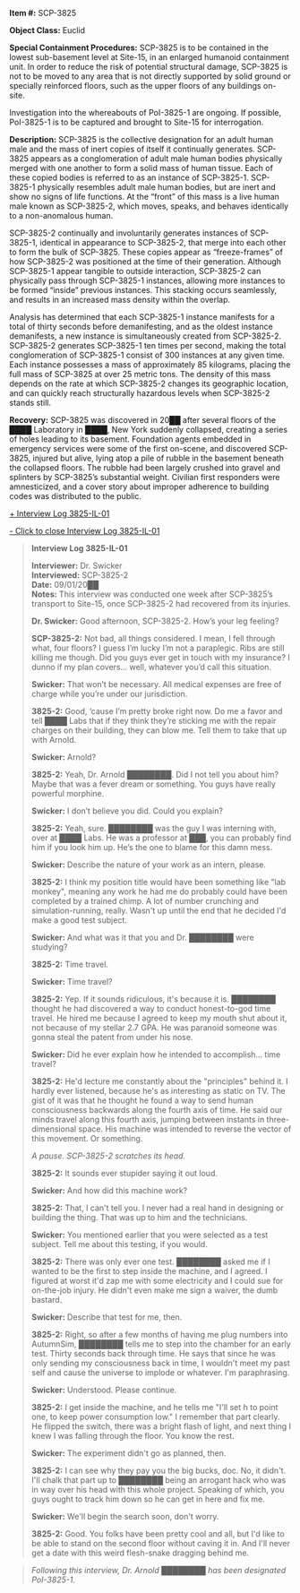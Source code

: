 **Item #:** SCP-3825

**Object Class:** Euclid

**Special Containment Procedures:** SCP-3825 is to be contained in the lowest sub-basement level at Site-15, in an enlarged humanoid containment unit. In order to reduce the risk of potential structural damage, SCP-3825 is not to be moved to any area that is not directly supported by solid ground or specially reinforced floors, such as the upper floors of any buildings on-site.

Investigation into the whereabouts of PoI-3825-1 are ongoing. If possible, PoI-3825-1 is to be captured and brought to Site-15 for interrogation.

**Description:** SCP-3825 is the collective designation for an adult human male and the mass of inert copies of itself it continually generates. SCP-3825 appears as a conglomeration of adult male human bodies physically merged with one another to form a solid mass of human tissue. Each of these copied bodies is referred to as an instance of SCP-3825-1. SCP-3825-1 physically resembles adult male human bodies, but are inert and show no signs of life functions. At the “front” of this mass is a live human male known as SCP-3825-2, which moves, speaks, and behaves identically to a non-anomalous human.

SCP-3825-2 continually and involuntarily generates instances of SCP-3825-1, identical in appearance to SCP-3825-2, that merge into each other to form the bulk of SCP-3825. These copies appear as “freeze-frames” of how SCP-3825-2 was positioned at the time of their generation. Although SCP-3825-1 appear tangible to outside interaction, SCP-3825-2 can physically pass through SCP-3825-1 instances, allowing more instances to be formed “inside” previous instances. This stacking occurs seamlessly, and results in an increased mass density within the overlap.

Analysis has determined that each SCP-3825-1 instance manifests for a total of thirty seconds before demanifesting, and as the oldest instance demanifests, a new instance is simultaneously created from SCP-3825-2. SCP-3825-2 generates SCP-3825-1 ten times per second, making the total conglomeration of SCP-3825-1 consist of 300 instances at any given time. Each instance possesses a mass of approximately 85 kilograms, placing the full mass of SCP-3825 at over 25 metric tons. The density of this mass depends on the rate at which SCP-3825-2 changes its geographic location, and can quickly reach structurally hazardous levels when SCP-3825-2 stands still.

**Recovery:** SCP-3825 was discovered in 20██ after several floors of the ████ Laboratory in ████, New York suddenly collapsed, creating a series of holes leading to its basement. Foundation agents embedded in emergency services were some of the first on-scene, and discovered SCP-3825, injured but alive, lying atop a pile of rubble in the basement beneath the collapsed floors. The rubble had been largely crushed into gravel and splinters by SCP-3825’s substantial weight. Civilian first responders were amnesticized, and a cover story about improper adherence to building codes was distributed to the public.

[+ Interview Log 3825-IL-01](javascript:;)

[\- Click to close Interview Log 3825-IL-01](javascript:;)

> **Interview Log 3825-IL-01**
> 
> **Interviewer:** Dr. Swicker  
> **Interviewed:** SCP-3825-2  
> **Date:** 09/01/20██  
> **Notes:** This interview was conducted one week after SCP-3825’s transport to Site-15, once SCP-3825-2 had recovered from its injuries.
> 
> **<Begin log>**
> 
> **Dr. Swicker:** Good afternoon, SCP-3825-2. How’s your leg feeling?
> 
> **SCP-3825-2:** Not bad, all things considered. I mean, I fell through what, four floors? I guess I’m lucky I’m not a paraplegic. Ribs are still killing me though. Did you guys ever get in touch with my insurance? I dunno if my plan covers… well, whatever you’d call this situation.
> 
> **Swicker:** That won’t be necessary. All medical expenses are free of charge while you’re under our jurisdiction.
> 
> **3825-2:** Good, ‘cause I’m pretty broke right now. Do me a favor and tell ████ Labs that if they think they’re sticking me with the repair charges on their building, they can blow me. Tell them to take that up with Arnold.
> 
> **Swicker:** Arnold?
> 
> **3825-2:** Yeah, Dr. Arnold ████████. Did I not tell you about him? Maybe that was a fever dream or something. You guys have really powerful morphine.
> 
> **Swicker:** I don’t believe you did. Could you explain?
> 
> **3825-2:** Yeah, sure. ████████ was the guy I was interning with, over at ████ Labs. He was a professor at ███, you can probably find him if you look him up. He’s the one to blame for this damn mess.
> 
> **Swicker:** Describe the nature of your work as an intern, please.
> 
> **3825-2:** I think my position title would have been something like "lab monkey", meaning any work he had me do probably could have been completed by a trained chimp. A lot of number crunching and simulation-running, really. Wasn't up until the end that he decided I'd make a good test subject.
> 
> **Swicker:** And what was it that you and Dr. ████████ were studying?
> 
> **3825-2:** Time travel.
> 
> **Swicker:** Time travel?
> 
> **3825-2:** Yep. If it sounds ridiculous, it's because it is. ████████ thought he had discovered a way to conduct honest-to-god time travel. He hired me because I agreed to keep my mouth shut about it, not because of my stellar 2.7 GPA. He was paranoid someone was gonna steal the patent from under his nose.
> 
> **Swicker:** Did he ever explain how he intended to accomplish… time travel?
> 
> **3825-2:** He'd lecture me constantly about the "principles" behind it. I hardly ever listened, because he's as interesting as static on TV. The gist of it was that he thought he found a way to send human consciousness backwards along the fourth axis of time. He said our minds travel along this fourth axis, jumping between instants in three-dimensional space. His machine was intended to reverse the vector of this movement. Or something.
> 
> _A pause. SCP-3825-2 scratches its head._
> 
> **3825-2:** It sounds ever stupider saying it out loud.
> 
> **Swicker:** And how did this machine work?
> 
> **3825-2:** That, I can't tell you. I never had a real hand in designing or building the thing. That was up to him and the technicians.
> 
> **Swicker:** You mentioned earlier that you were selected as a test subject. Tell me about this testing, if you would.
> 
> **3825-2:** There was only ever one test. ████████ asked me if I wanted to be the first to step inside the machine, and I agreed. I figured at worst it'd zap me with some electricity and I could sue for on-the-job injury. He didn't even make me sign a waiver, the dumb bastard.
> 
> **Swicker:** Describe that test for me, then.
> 
> **3825-2:** Right, so after a few months of having me plug numbers into AutumnSim, ████████ tells me to step into the chamber for an early test. Thirty seconds back through time. He says that since he was only sending my consciousness back in time, I wouldn't meet my past self and cause the universe to implode or whatever. I'm paraphrasing.
> 
> **Swicker:** Understood. Please continue.
> 
> **3825-2:** I get inside the machine, and he tells me "I'll set h to point one, to keep power consumption low." I remember that part clearly. He flipped the switch, there was a bright flash of light, and next thing I knew I was falling through the floor. You know the rest.
> 
> **Swicker:** The experiment didn't go as planned, then.
> 
> **3825-2:** I can see why they pay you the big bucks, doc. No, it didn't. I'll chalk that part up to ████████ being an arrogant hack who was in way over his head with this whole project. Speaking of which, you guys ought to track him down so he can get in here and fix me.
> 
> **Swicker:** We'll begin the search soon, don't worry.
> 
> **3825-2:** Good. You folks have been pretty cool and all, but I'd like to be able to stand on the second floor without caving it in. And I'll never get a date with this weird flesh-snake dragging behind me.
> 
> **<End log>**

> _Following this interview, Dr. Arnold ████████ has been designated PoI-3825-1._